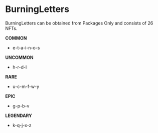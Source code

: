 # BurningLetters

BurningLetters can be obtained from Packages Only and consists of 26 NFTs.

**COMMON**
- e-t-a-i-n-o-s

**UNCOMMON**
- h-r-d-l

**RARE**
- u-c-m-f-w-y

**EPIC**
- g-p-b-v

**LEGENDARY**
- k-q-j-x-z
  

